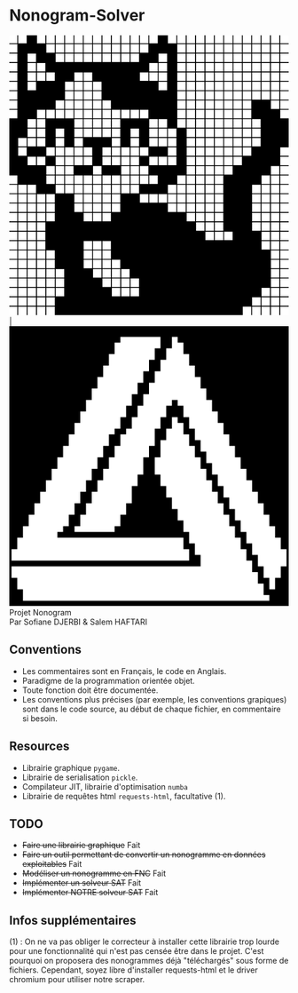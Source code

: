 # Nonogram-Solver
![](https://github.com/Kugge/Nonogram-Solver/blob/master/preview.png?raw=true) | ![](https://github.com/Kugge/Nonogram-Solver/blob/master/preview2.png?raw=true)  
Projet Nonogram  
Par Sofiane DJERBI &amp; Salem HAFTARI

## Conventions
- Les commentaires sont en Français, le code en Anglais.
- Paradigme de la programmation orientée objet.
- Toute fonction doit être documentée.
- Les conventions plus précises (par exemple, les conventions grapiques) sont dans le code source, au début de chaque fichier, en commentaire si besoin.
## Resources
- Librairie graphique `pygame`.
- Librairie de serialisation `pickle`.
- Compilateur JIT, librairie d'optimisation `numba`
- Librairie de requêtes html `requests-html`, facultative (1).
## TODO
- ~~Faire une librairie graphique~~ Fait
- ~~Faire un outil permettant de convertir un nonogramme en données exploitables~~ Fait
- ~~Modéliser un nonogramme en FNC~~ Fait
- ~~Implémenter un solveur SAT~~ Fait
- ~~Implémenter NOTRE solveur SAT~~ Fait
## Infos supplémentaires
(1) : On ne va pas obliger le correcteur à installer cette librairie trop lourde pour une fonctionnalité qui n'est pas censée être dans le projet. C'est pourquoi on proposera des nonogrammes déjà "téléchargés" sous forme de fichiers. Cependant, soyez libre d'installer requests-html et le driver chromium pour utiliser notre scraper.
